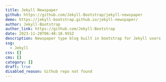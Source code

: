 ```yaml
---
title: Jekyll Newspaper
github: https://github.com/Jekyll-Bootstrap/jekyll-newspaper
demo: https://jekyll-bootstrap.github.io/jekyll-newspaper/
author: Jekyll-Bootstrap
author_link: https://github.com/Jekyll-Bootstrap
date: 2023-11-28T06:48:10.955Z
description: Newspaper type blog built in bootstrap for Jekyll users
ssg:
  - Jekyll
css: []
cms: []
category: []
draft: true
disabled_reason: Github repo not found
---
```

